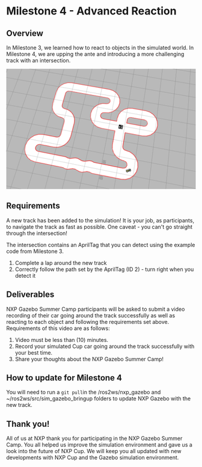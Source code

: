 # Milestone 4 - Advanced Reaction

## Overview

In Milestone 3, we learned how to react to objects in the simulated world. In Milestone 4, we are upping the ante and introducing a more challenging track with an intersection. 

![Track setup for Milestone 4](<../.gitbook/assets/image (48).png>)

## Requirements

A new track has been added to the simulation! It is your job, as participants, to navigate the track as fast as possible. One caveat - you can't go straight through the intersection!

The intersection contains an AprilTag that you can detect using the example code from Milestone 3. 

1. Complete a lap around the new track
2. Correctly follow the path set by the AprilTag (ID 2) - turn right when you detect it

## Deliverables

NXP Gazebo Summer Camp participants will be asked to submit a video recording of their car going around the track successfully as well as reacting to each object and following the requirements set above. Requirements of this video are as follows:

1. Video must be less than (10) minutes.
2. Record your simulated Cup car going around the track successfully with your best time.
3. Share your thoughts about the NXP Gazebo Summer Camp!

## How to update for Milestone 4

You will need to run a `git pull`in the /ros2ws/nxp_gazebo and \~/ros2ws/src/sim_gazebo_bringup folders to update NXP Gazebo with the new track.

## Thank you!

All of us at NXP thank you for participating in the NXP Gazebo Summer Camp. You all helped us improve the simulation environment and gave us a look into the future of NXP Cup. We will keep you all updated with new developments with NXP Cup and the Gazebo simulation environment.
